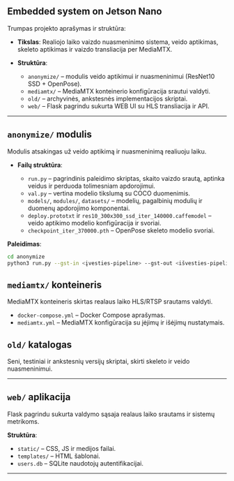 ## Embedded system on Jetson Nano

Trumpas projekto aprašymas ir struktūra:

* **Tikslas**: Realiojo laiko vaizdo nuasmeninimo sistema, veido aptikimas, skeleto aptikimas ir vaizdo transliacija per MediaMTX.
* **Struktūra**:

  * `anonymize/` – modulis veido aptikimui ir nuasmeninimui (ResNet10 SSD + OpenPose).
  * `mediamtx/` – MediaMTX konteinerio konfigūracija srautui valdyti.
  * `old/` – archyvinės, ankstesnės implementacijos skriptai.
  * `web/` – Flask pagrindu sukurta WEB UI su HLS transliacija ir API.

---

## `anonymize/` modulis

Modulis atsakingas už veido aptikimą ir nuasmeninimą realiuoju laiku.

* **Failų struktūra**:

  * `run.py` – pagrindinis paleidimo skriptas, skaito vaizdo srautą, aptinka veidus ir perduoda tolimesniam apdorojimui.
  * `val.py` – vertina modelio tikslumą su COCO duomenimis.
  * `models/`, `modules/`, `datasets/` – modelių, pagalbinių modulių ir duomenų apdorojimo komponentai.
  * `deploy.prototxt` ir `res10_300x300_ssd_iter_140000.caffemodel` – veido aptikimo modelio konfigūracija ir svoriai.
  * `checkpoint_iter_370000.pth` – OpenPose skeleto modelio svoriai.

**Paleidimas**:

```bash
cd anonymize
python3 run.py --gst-in <įvesties-pipeline> --gst-out <išvesties-pipeline>
```

## `mediamtx/` konteineris

MediaMTX konteineris skirtas realaus laiko HLS/RTSP srautams valdyti.

* `docker-compose.yml` – Docker Compose aprašymas.
* `mediamtx.yml` – MediaMTX konfigūracija su įėjimų ir išėjimų nustatymais.

## `old/` katalogas

Seni, testiniai ir ankstesnių versijų skriptai, skirti skeleto ir veido nuasmeninimui.

---

## `web/` aplikacija 

Flask pagrindu sukurta valdymo sąsaja realaus laiko srautams ir sistemų metrikoms.

**Struktūra**:

* `static/` – CSS, JS ir medijos failai.
* `templates/` – HTML šablonai.
* `users.db` – SQLite naudotojų autentifikacijai.

---
